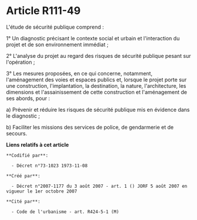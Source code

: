 # Article R111-49

L'étude de sécurité publique comprend :

1° Un diagnostic précisant le contexte social et urbain et l'interaction du projet et de son environnement immédiat ;

2° L'analyse du projet au regard des risques de sécurité publique pesant sur l'opération ;

3° Les mesures proposées, en ce qui concerne, notamment, l'aménagement des voies et espaces publics et, lorsque le projet
porte sur une construction, l'implantation, la destination, la nature, l'architecture, les dimensions et l'assainissement de
cette construction et l'aménagement de ses abords, pour :

a) Prévenir et réduire les risques de sécurité publique mis en évidence dans le diagnostic ;

b) Faciliter les missions des services de police, de gendarmerie et de secours.

**Liens relatifs à cet article**

	**Codifié par**:

	  - Décret n°73-1023 1973-11-08

	**Créé par**:

	  - Décret n°2007-1177 du 3 août 2007 - art. 1 () JORF 5 août 2007 en vigueur le 1er octobre 2007

	**Cité par**:

	  - Code de l'urbanisme - art. R424-5-1 (M)
